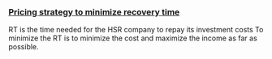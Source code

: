 ### [Pricing strategy to minimize recovery time](https://github.com/hamidehhhs/Pricing-/blob/master/paper/pricing%20strategy%20to%20minimize%20recovery%20time%20.pdf) 

RT is  the time needed for the HSR company to repay its investment costs
To minimize the RT is to minimize the cost and maximize the income as far as possible. 
